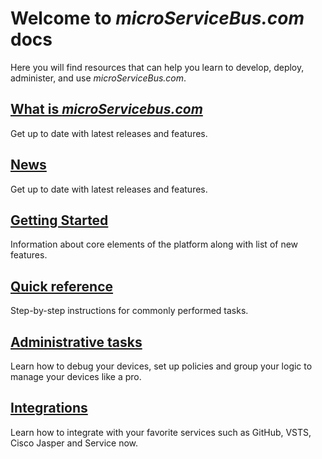 # Welcome to *microServiceBus.com* docs

Here you will find resources that can help you learn to develop, deploy, administer, and use *microServiceBus.com*.

## [What is *microServicebus.com*](/microServiceBus.docs/nav/gettingstarted/microservicebus.md)

Get up to date with latest releases and features.

## [News](/microServiceBus.docs/nav/nav/news)

Get up to date with latest releases and features.

## [Getting Started](/microServiceBus.docs/nav/nav/gettingstarted)

Information about core elements of the platform along with list of new features.

## [Quick reference](/microServiceBus.docs/nav/nav/quickReference)

Step-by-step instructions for commonly performed tasks.

## [Administrative tasks](/microServiceBus.docs/nav/nav/administrativetasks)

Learn how to debug your devices, set up policies and group your logic to manage your devices like a pro.

## [Integrations](/microServiceBus.docs/nav/nav/integrations)

Learn how to integrate with your favorite services such as GitHub, VSTS, Cisco Jasper and Service now.